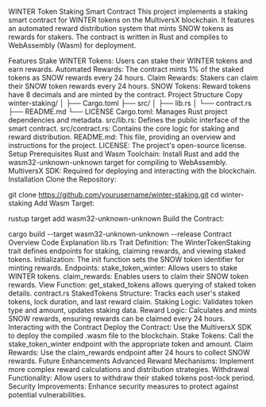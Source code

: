 WINTER Token Staking Smart Contract
This project implements a staking smart contract for WINTER tokens on the MultiversX blockchain. It features an automated reward distribution system that mints SNOW tokens as rewards for stakers. The contract is written in Rust and compiles to WebAssembly (Wasm) for deployment.

Features
Stake WINTER Tokens: Users can stake their WINTER tokens and earn rewards.
Automated Rewards: The contract mints 1% of the staked tokens as SNOW rewards every 24 hours.
Claim Rewards: Stakers can claim their SNOW token rewards every 24 hours.
SNOW Tokens: Reward tokens have 8 decimals and are minted by the contract.
Project Structure
Copy
winter-staking/
│
├── Cargo.toml
├── src/
│   ├── lib.rs
│   └── contract.rs
├── README.md
└── LICENSE
Cargo.toml: Manages Rust project dependencies and metadata.
src/lib.rs: Defines the public interface of the smart contract.
src/contract.rs: Contains the core logic for staking and reward distribution.
README.md: This file, providing an overview and instructions for the project.
LICENSE: The project's open-source license.
Setup
Prerequisites
Rust and Wasm Toolchain: Install Rust and add the wasm32-unknown-unknown target for compiling to WebAssembly.
MultiversX SDK: Required for deploying and interacting with the blockchain.
Installation
Clone the Repository:

git clone https://github.com/yourusername/winter-staking.git
cd winter-staking
Add Wasm Target:

rustup target add wasm32-unknown-unknown
Build the Contract:

cargo build --target wasm32-unknown-unknown --release
Contract Overview
Code Explanation
lib.rs
Trait Definition: The WinterTokenStaking trait defines endpoints for staking, claiming rewards, and viewing staked tokens.
Initialization: The init function sets the SNOW token identifier for minting rewards.
Endpoints:
stake_token_winter: Allows users to stake WINTER tokens.
claim_rewards: Enables users to claim their SNOW token rewards.
View Function: get_staked_tokens allows querying of staked token details.
contract.rs
StakedTokens Structure: Tracks each user's staked tokens, lock duration, and last reward claim.
Staking Logic: Validates token type and amount, updates staking data.
Reward Logic: Calculates and mints SNOW rewards, ensuring rewards can be claimed every 24 hours.
Interacting with the Contract
Deploy the Contract: Use the MultiversX SDK to deploy the compiled .wasm file to the blockchain.
Stake Tokens: Call the stake_token_winter endpoint with the appropriate token and amount.
Claim Rewards: Use the claim_rewards endpoint after 24 hours to collect SNOW rewards.
Future Enhancements
Advanced Reward Mechanisms: Implement more complex reward calculations and distribution strategies.
Withdrawal Functionality: Allow users to withdraw their staked tokens post-lock period.
Security Improvements: Enhance security measures to protect against potential vulnerabilities.